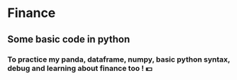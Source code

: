 # Finance
## Some basic code in python 
### To practice my panda, dataframe, numpy, basic python syntax, debug and learning about finance too ! :dollar:
